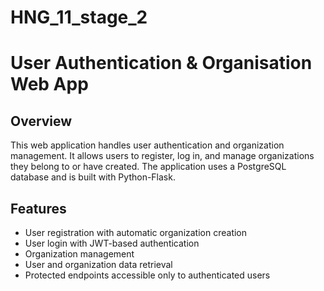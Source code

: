 # HNG_11_stage_2
# User Authentication & Organisation Web App

## Overview

This web application handles user authentication and organization management. It allows users to register, log in, and manage organizations they belong to or have created. The application uses a PostgreSQL database and is built with Python-Flask.

## Features

- User registration with automatic organization creation
- User login with JWT-based authentication
- Organization management
- User and organization data retrieval
- Protected endpoints accessible only to authenticated users
